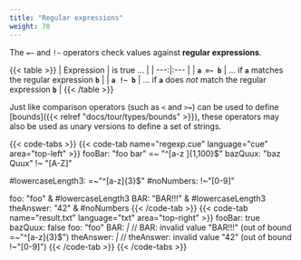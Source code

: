 ```yaml
---
title: "Regular expressions"
weight: 70
---
```


The `=~` and `!~` operators check values against **regular expressions**.

{{< table >}}
| Expression | is true ... |
| ---:|:--- |
| **`a =~ b`** | ... if **`a`** matches the regular expression **`b`** |
| **`a !~ b`** | ... if **`a`** does *not* match the regular expression **`b`** |
{{< /table >}}

Just like comparison operators (such as `<` and `>=`) can be used to define
[bounds]({{< relref "docs/tour/types/bounds" >}}),
these operators may also be used as unary versions to define a set of strings.

{{< code-tabs >}}
{{< code-tab name="regexp.cue" language="cue" area="top-left" >}}
fooBar:  "foo bar" =~ "^[a-z ]{1,100}$"
bazQuux: "baz Quux" !~ "[A-Z]"

#lowercaseLength3: =~"^[a-z]{3}$"
#noNumbers:        !~"[0-9]"

foo:       "foo" & #lowercaseLength3
BAR:       "BAR!!!" & #lowercaseLength3
theAnswer: "42" & #noNumbers
{{< /code-tab >}}
{{< code-tab name="result.txt" language="txt" area="top-right" >}}
fooBar:    true
bazQuux:   false
foo:       "foo"
BAR:       _|_ // BAR: invalid value "BAR!!!" (out of bound =~"^[a-z]{3}$")
theAnswer: _|_ // theAnswer: invalid value "42" (out of bound !~"[0-9]")
{{< /code-tab >}}
{{< /code-tabs >}}
